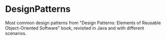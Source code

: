 # DesignPatterns
Most common design patterns from "Design Patterns: Elements of Reusable Object-Oriented Software" book, revisited in Java and with different scenarios.
